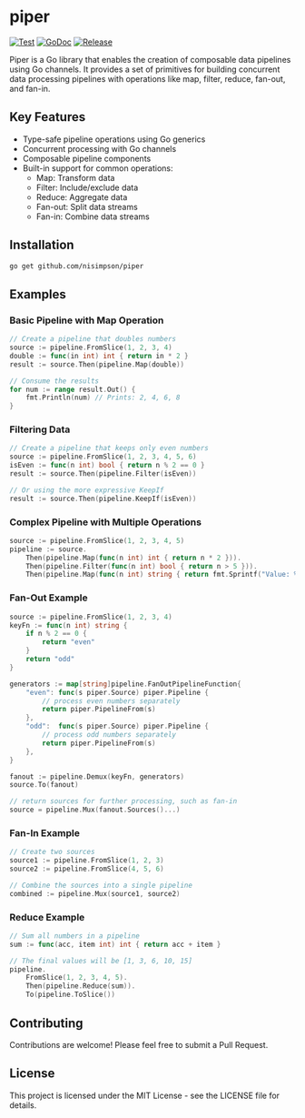# piper

[![Test](https://github.com/nisimpson/piper/actions/workflows/test.yml/badge.svg)](https://github.com/nisimpson/piper/actions/workflows/test.yml)
[![GoDoc](https://godoc.org/github.com/nisimpson/piper?status.svg)](http://godoc.org/github.com/nisimpson/piper)
[![Release](https://img.shields.io/github/release/nisimpson/piper.svg)](https://github.com/nisimpson/piper/releases)

Piper is a Go library that enables the creation of composable data pipelines using Go channels.
It provides a set of primitives for building concurrent data processing pipelines with operations
like map, filter, reduce, fan-out, and fan-in.

## Key Features

- Type-safe pipeline operations using Go generics
- Concurrent processing with Go channels
- Composable pipeline components
- Built-in support for common operations:
  - Map: Transform data
  - Filter: Include/exclude data
  - Reduce: Aggregate data
  - Fan-out: Split data streams
  - Fan-in: Combine data streams

## Installation

```bash
go get github.com/nisimpson/piper
```

## Examples

### Basic Pipeline with Map Operation

```go
// Create a pipeline that doubles numbers
source := pipeline.FromSlice(1, 2, 3, 4)
double := func(in int) int { return in * 2 }
result := source.Then(pipeline.Map(double))

// Consume the results
for num := range result.Out() {
    fmt.Println(num) // Prints: 2, 4, 6, 8
}
```

### Filtering Data

```go
// Create a pipeline that keeps only even numbers
source := pipeline.FromSlice(1, 2, 3, 4, 5, 6)
isEven := func(n int) bool { return n % 2 == 0 }
result := source.Then(pipeline.Filter(isEven))

// Or using the more expressive KeepIf
result := source.Then(pipeline.KeepIf(isEven))
```

### Complex Pipeline with Multiple Operations

```go
source := pipeline.FromSlice(1, 2, 3, 4, 5)
pipeline := source.
    Then(pipeline.Map(func(n int) int { return n * 2 })).
    Then(pipeline.Filter(func(n int) bool { return n > 5 })).
    Then(pipeline.Map(func(n int) string { return fmt.Sprintf("Value: %d", n) }))
```

### Fan-Out Example

```go
source := pipeline.FromSlice(1, 2, 3, 4)
keyFn := func(n int) string {
    if n % 2 == 0 {
        return "even"
    }
    return "odd"
}

generators := map[string]pipeline.FanOutPipelineFunction{
    "even": func(s piper.Source) piper.Pipeline {
        // process even numbers separately
        return piper.PipelineFrom(s)
    },
    "odd":  func(s piper.Source) piper.Pipeline {
        // process odd numbers separately
        return piper.PipelineFrom(s)
    },
}

fanout := pipeline.Demux(keyFn, generators)
source.To(fanout)

// return sources for further processing, such as fan-in
source = pipeline.Mux(fanout.Sources()...)
```

### Fan-In Example
```go
// Create two sources
source1 := pipeline.FromSlice(1, 2, 3)
source2 := pipeline.FromSlice(4, 5, 6)

// Combine the sources into a single pipeline
combined := pipeline.Mux(source1, source2)
```

### Reduce Example
```go
// Sum all numbers in a pipeline
sum := func(acc, item int) int { return acc + item }

// The final values will be [1, 3, 6, 10, 15]
pipeline.
    FromSlice(1, 2, 3, 4, 5).
    Then(pipeline.Reduce(sum)).
    To(pipeline.ToSlice())
```

## Contributing

Contributions are welcome! Please feel free to submit a Pull Request.

## License

This project is licensed under the MIT License - see the LICENSE file for details.
